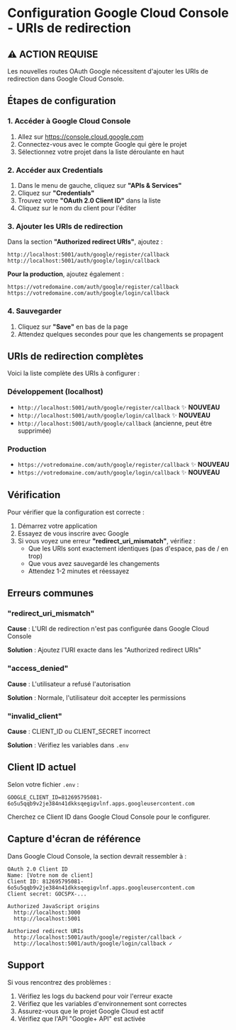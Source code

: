 # Configuration Google Cloud Console - URIs de redirection

## ⚠️ ACTION REQUISE

Les nouvelles routes OAuth Google nécessitent d'ajouter les URIs de redirection dans Google Cloud Console.

## Étapes de configuration

### 1. Accéder à Google Cloud Console

1. Allez sur https://console.cloud.google.com
2. Connectez-vous avec le compte Google qui gère le projet
3. Sélectionnez votre projet dans la liste déroulante en haut

### 2. Accéder aux Credentials

1. Dans le menu de gauche, cliquez sur **"APIs & Services"**
2. Cliquez sur **"Credentials"**
3. Trouvez votre **"OAuth 2.0 Client ID"** dans la liste
4. Cliquez sur le nom du client pour l'éditer

### 3. Ajouter les URIs de redirection

Dans la section **"Authorized redirect URIs"**, ajoutez :

```
http://localhost:5001/auth/google/register/callback
http://localhost:5001/auth/google/login/callback
```

**Pour la production**, ajoutez également :
```
https://votredomaine.com/auth/google/register/callback
https://votredomaine.com/auth/google/login/callback
```

### 4. Sauvegarder

1. Cliquez sur **"Save"** en bas de la page
2. Attendez quelques secondes pour que les changements se propagent

## URIs de redirection complètes

Voici la liste complète des URIs à configurer :

### Développement (localhost)
- `http://localhost:5001/auth/google/register/callback` ✨ **NOUVEAU**
- `http://localhost:5001/auth/google/login/callback` ✨ **NOUVEAU**
- `http://localhost:5001/auth/google/callback` (ancienne, peut être supprimée)

### Production
- `https://votredomaine.com/auth/google/register/callback` ✨ **NOUVEAU**
- `https://votredomaine.com/auth/google/login/callback` ✨ **NOUVEAU**

## Vérification

Pour vérifier que la configuration est correcte :

1. Démarrez votre application
2. Essayez de vous inscrire avec Google
3. Si vous voyez une erreur **"redirect_uri_mismatch"**, vérifiez :
   - Que les URIs sont exactement identiques (pas d'espace, pas de / en trop)
   - Que vous avez sauvegardé les changements
   - Attendez 1-2 minutes et réessayez

## Erreurs communes

### "redirect_uri_mismatch"
**Cause** : L'URI de redirection n'est pas configurée dans Google Cloud Console

**Solution** : Ajoutez l'URI exacte dans les "Authorized redirect URIs"

### "access_denied"
**Cause** : L'utilisateur a refusé l'autorisation

**Solution** : Normale, l'utilisateur doit accepter les permissions

### "invalid_client"
**Cause** : CLIENT_ID ou CLIENT_SECRET incorrect

**Solution** : Vérifiez les variables dans `.env`

## Client ID actuel

Selon votre fichier `.env` :
```
GOOGLE_CLIENT_ID=812695795081-6o5u5qqb9v2je384n41dkksqegigvlnf.apps.googleusercontent.com
```

Cherchez ce Client ID dans Google Cloud Console pour le configurer.

## Capture d'écran de référence

Dans Google Cloud Console, la section devrait ressembler à :

```
OAuth 2.0 Client ID
Name: [Votre nom de client]
Client ID: 812695795081-6o5u5qqb9v2je384n41dkksqegigvlnf.apps.googleusercontent.com
Client secret: GOCSPX-...

Authorized JavaScript origins
  http://localhost:3000
  http://localhost:5001

Authorized redirect URIs
  http://localhost:5001/auth/google/register/callback ✓
  http://localhost:5001/auth/google/login/callback ✓
```

## Support

Si vous rencontrez des problèmes :
1. Vérifiez les logs du backend pour voir l'erreur exacte
2. Vérifiez que les variables d'environnement sont correctes
3. Assurez-vous que le projet Google Cloud est actif
4. Vérifiez que l'API "Google+ API" est activée
